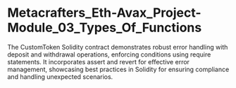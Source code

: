 # Metacrafters_Eth-Avax_Project-Module_03_Types_Of_Functions
The CustomToken Solidity contract demonstrates robust error handling with deposit and withdrawal operations, enforcing conditions using require statements. It incorporates assert and revert for effective error management, showcasing best practices in Solidity for ensuring compliance and handling unexpected scenarios.
